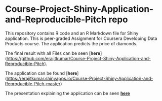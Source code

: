 # Course-Project-Shiny-Application-and-Reproducible-Pitch repo

This repository contains R code and an R Markdown file for Shiny application. This is peer-graded Assignment for Coursera Developing Data Products course.
The application predicts the price of diamonds.

The final result with all Files can be seen [**here**] (https://github.com/erajitkumar/Course-Project-Shiny-Application-and-Reproducible-Pitch).

The application can be found [**here**] (https://erajitkumar.shinyapps.io/Course-Project-Shiny-Application-and-Reproducible-Pitch-master)

The presentation explaining the application can be seen [**here**](https://rpubs.com/ajitkumar/Course-Project-Shiny-Application-and-Reproducible-Pitch)

